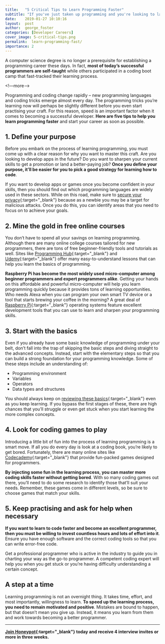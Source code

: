 ```yaml
---
title:   "5 Critical Tips to Learn Programming Faster"
subtitle: "If you've just taken up programming and you're looking to land a job ASAP, follow these five tips to learn programming faster."
date:    2019-01-27 10:10:16
layout:  post
author:  george_foster
categories: [Developer Careers]
cover_image: 5-critical-tips.png
permalink:  learn-programming-fast/
importance: 2
---
```


A computer science degree is no longer a prerequisite for establishing a programming career these days. In fact, **most of today’s successful programmers are self-taught** while others participated in a coding boot camp that fast-tracked their learning process. 

<!—more—>

Programming and coding change rapidly – new programming languages and coding tricks emerge almost every day. The programming tricks you’re learning now will perhaps be slightly different before you even start practising your craft. For this reason, speed is an important factor when it comes to becoming a successful developer. **Here are five tips to help you learn programming faster** and start your career as soon as possible. 

## 1.	Define your purpose 

Before you embark on the process of learning programming, you must come up with a clear reason for why you want to master this craft. Are you looking to develop apps in the future? Do you want to sharpen your current skills to get a promotion or land a better-paying job? **Once you define your purpose, it’ll be easier for you to pick a good strategy for learning how to code**. 

If you want to develop apps or games once you become confident in your skills, then you should find out which programming languages are widely used in these sectors. While on this road, make sure to [secure your privacy][1]{:target="_blank"} because as a newbie you may be a target for malicious attacks. Once you do this, you can identify areas that you need to focus on to achieve your goals. 

## 2.	Mine the gold in free online courses 

You don’t have to spend all your savings on learning programming. Although there are many online college courses tailored for new programmers, there are tons of free beginner-friendly tools and tutorials as well. Sites like [Programming Hub][2]{:target="_blank"} and [Udemy][3]{:target="_blank"} offer many easy-to-understand lessons that can help you learn the basics of programming. 

**Raspberry Pi has become the most widely used micro-computer among beginner programmers and expert programmers alike**. Getting your hands on this affordable and powerful micro-computer will help you learn programming quickly because it provides tons of learning opportunities. Who needs Alexa when you can program your own smart TV device or a tool that starts brewing your coffee in the morning? A great deal of [Raspberry Pi][4]{:target="_blank"} operating systems feature excellent development tools that you can use to learn and sharpen your programming skills. 

## 3.	Start with the basics 

Even if you already have some basic knowledge of programming under your belt, don’t fall into the trap of skipping the basic steps and diving straight to the advanced concepts. Instead, start with the elementary steps so that you can build a strong foundation for your programming knowledge. Some of these steps include an understanding of: 

- Programming environment
- Variables
- Operators
- Data types and structures

You should always keep on [reviewing these basics][5]{:target="_blank"} even as you keep learning. If you bypass the first stages of these, there are high chances that you’ll struggle or even get stuck when you start learning the more complex concepts. 

## 4.	Look for coding games to play 

Introducing a little bit of fun into the process of learning programming is a smart move. If all you do every day is look at a coding book, you’re likely to get bored. Fortunately, there are many online sites like [Codecademy][6]{:target="_blank"} that provide fun-packed games designed for programmers.

**By injecting some fun in the learning process, you can master more coding skills faster without getting bored**. With so many coding games out there, you’ll need to do some research to identify those that’ll suit your needs. Remember, these games come in different levels, so be sure to choose games that match your skills. 

## 5.	Keep practising and ask for help when necessary 

**If you want to learn to code faster and become an excellent programmer, then you must be willing to invest countless hours and lots of effort into it**. Ensure you have enough software and the correct coding tools so that you can write error-free code. 

Get a professional programmer who is active in the industry to guide you in charting your way as the go-to programmer. A competent coding expert will help you when you get stuck or you’re having difficulty understanding a certain concept. 

## A step at a time

Learning programming is not an overnight thing. It takes time, effort, and most importantly, willingness to learn. **To speed up the learning process, you need to remain motivated and positive**. Mistakes are bound to happen, but that doesn’t mean you give up. Instead, it means you learn from them and work towards becoming a better programmer. 

* * *

**[Join Honeypot][7]{:target="_blank"} today and receive 4 interview invites or more in three weeks.**

[1]: https://anonymster.com/
[2]: https://programminghub.io/
[3]: https://www.udemy.com/
[4]: https://vilros.com/
[5]: https://www.guru99.com/computer-programming-tutorial.html
[6]: https://www.codecademy.com/
[7]: https://app.honeypot.io/users/sign_up
